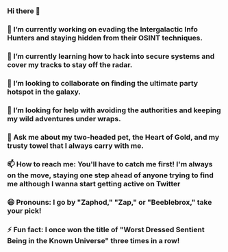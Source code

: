 ### Hi there 👋

### 🔭 I’m currently working on evading the Intergalactic Info Hunters and staying hidden from their OSINT techniques.
### 🌱 I’m currently learning how to hack into secure systems and cover my tracks to stay off the radar.
### 👯 I’m looking to collaborate on finding the ultimate party hotspot in the galaxy.
### 🤔 I’m looking for help with avoiding the authorities and keeping my wild adventures under wraps.
### 💬 Ask me about my two-headed pet, the Heart of Gold, and my trusty towel that I always carry with me.
### 📫 How to reach me: You'll have to catch me first! I'm always on the move, staying one step ahead of anyone trying to find me although I wanna start getting active on Twitter
### 😄 Pronouns: I go by "Zaphod," "Zap," or "Beeblebrox," take your pick!
### ⚡ Fun fact: I once won the title of "Worst Dressed Sentient Being in the Known Universe" three times in a row!
